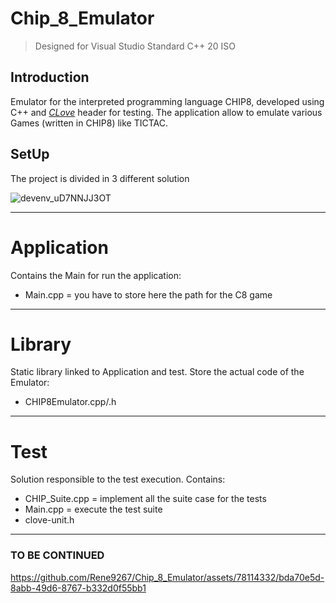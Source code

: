 # Chip_8_Emulator
> Designed for Visual Studio Standard C++ 20 ISO

## Introduction
Emulator for the interpreted programming language CHIP8, developed using C++ and [*CLove*](https://github.com/fdefelici/vs-clove-unit/tree/master) header for testing.
The application allow to emulate various Games (written in CHIP8) like TICTAC.

## SetUp
The project is divided in 3 different solution 


![devenv_uD7NNJJ3OT](https://github.com/Rene9267/Chip_8_Emulator/assets/78114332/bd8d6c3a-2b00-42e4-b77d-1e1290daa61c)  

--------------------------------------
# Application 

Contains the Main for run the application:
- Main.cpp = you have to store here the path for the C8 game
--------------------------------------
# Library

Static library linked to Application and test.
Store the actual code of the Emulator:
- CHIP8Emulator.cpp/.h
--------------------------------------
# Test

Solution responsible to the test execution.
Contains:
- CHIP_Suite.cpp = implement all the suite case for the tests
- Main.cpp = execute the test suite
- clove-unit.h
--------------------------------------

### TO BE CONTINUED
https://github.com/Rene9267/Chip_8_Emulator/assets/78114332/bda70e5d-8abb-49d6-8767-b332d0f55bb1


